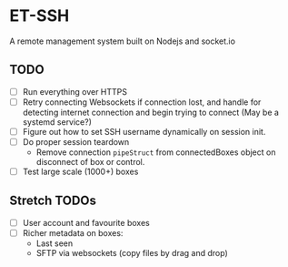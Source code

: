 # ET-SSH

A remote management system built on Nodejs and socket.io

## TODO
- [ ] Run everything over HTTPS
- [ ] Retry connecting Websockets if connection lost, and handle for detecting internet connection and begin trying to connect (May be a systemd service?)
- [ ] Figure out how to set SSH username dynamically on session init.
- [ ] Do proper session teardown
  - Remove connection `pipeStruct` from connectedBoxes object on disconnect of box or control.
- [ ] Test large scale (1000+) boxes

## Stretch TODOs
- [ ] User account and favourite boxes
- [ ] Richer metadata on boxes:
  - Last seen
  - SFTP via websockets (copy files by drag and drop)
